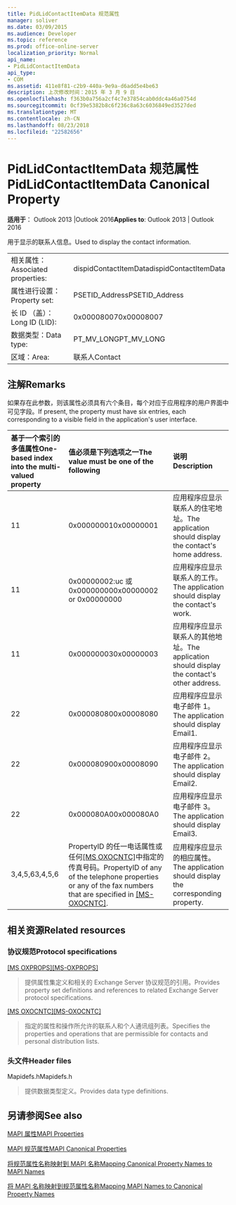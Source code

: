 ```yaml
---
title: PidLidContactItemData 规范属性
manager: soliver
ms.date: 03/09/2015
ms.audience: Developer
ms.topic: reference
ms.prod: office-online-server
localization_priority: Normal
api_name:
- PidLidContactItemData
api_type:
- COM
ms.assetid: 411e8f81-c2b9-440a-9e9a-d6add5e4be63
description: 上次修改时间：2015 年 3 月 9 日
ms.openlocfilehash: f363b0a756a2cf4c7e37854cab0ddc4a46a0754d
ms.sourcegitcommit: 0cf39e5382b8c6f236c8a63c6036849ed3527ded
ms.translationtype: MT
ms.contentlocale: zh-CN
ms.lasthandoff: 08/23/2018
ms.locfileid: "22582656"
---
```

# <a name="pidlidcontactitemdata-canonical-property"></a><span data-ttu-id="7a7f7-103">PidLidContactItemData 规范属性</span><span class="sxs-lookup"><span data-stu-id="7a7f7-103">PidLidContactItemData Canonical Property</span></span>

  
  
<span data-ttu-id="7a7f7-104">**适用于**： Outlook 2013 |Outlook 2016</span><span class="sxs-lookup"><span data-stu-id="7a7f7-104">**Applies to**: Outlook 2013 | Outlook 2016</span></span> 
  
<span data-ttu-id="7a7f7-105">用于显示的联系人信息。</span><span class="sxs-lookup"><span data-stu-id="7a7f7-105">Used to display the contact information.</span></span>
  
|||
|:-----|:-----|
|<span data-ttu-id="7a7f7-106">相关属性：</span><span class="sxs-lookup"><span data-stu-id="7a7f7-106">Associated properties:</span></span>  <br/> |<span data-ttu-id="7a7f7-107">dispidContactItemData</span><span class="sxs-lookup"><span data-stu-id="7a7f7-107">dispidContactItemData</span></span>  <br/> |
|<span data-ttu-id="7a7f7-108">属性进行设置：</span><span class="sxs-lookup"><span data-stu-id="7a7f7-108">Property set:</span></span>  <br/> |<span data-ttu-id="7a7f7-109">PSETID_Address</span><span class="sxs-lookup"><span data-stu-id="7a7f7-109">PSETID_Address</span></span>  <br/> |
|<span data-ttu-id="7a7f7-110">长 ID （盖）：</span><span class="sxs-lookup"><span data-stu-id="7a7f7-110">Long ID (LID):</span></span>  <br/> |<span data-ttu-id="7a7f7-111">0x00008007</span><span class="sxs-lookup"><span data-stu-id="7a7f7-111">0x00008007</span></span>  <br/> |
|<span data-ttu-id="7a7f7-112">数据类型：</span><span class="sxs-lookup"><span data-stu-id="7a7f7-112">Data type:</span></span>  <br/> |<span data-ttu-id="7a7f7-113">PT_MV_LONG</span><span class="sxs-lookup"><span data-stu-id="7a7f7-113">PT_MV_LONG</span></span>  <br/> |
|<span data-ttu-id="7a7f7-114">区域：</span><span class="sxs-lookup"><span data-stu-id="7a7f7-114">Area:</span></span>  <br/> |<span data-ttu-id="7a7f7-115">联系人</span><span class="sxs-lookup"><span data-stu-id="7a7f7-115">Contact</span></span>  <br/> |
   
## <a name="remarks"></a><span data-ttu-id="7a7f7-116">注解</span><span class="sxs-lookup"><span data-stu-id="7a7f7-116">Remarks</span></span>

<span data-ttu-id="7a7f7-117">如果存在此参数，则该属性必须具有六个条目，每个对应于应用程序的用户界面中可见字段。</span><span class="sxs-lookup"><span data-stu-id="7a7f7-117">If present, the property must have six entries, each corresponding to a visible field in the application's user interface.</span></span>
  
|<span data-ttu-id="7a7f7-118">**基于一个索引的多值属性**</span><span class="sxs-lookup"><span data-stu-id="7a7f7-118">**One-based index into the multi-valued property**</span></span>|<span data-ttu-id="7a7f7-119">**值必须是下列选项之一**</span><span class="sxs-lookup"><span data-stu-id="7a7f7-119">**The value must be one of the following**</span></span>|<span data-ttu-id="7a7f7-120">**说明**</span><span class="sxs-lookup"><span data-stu-id="7a7f7-120">**Description**</span></span>|
|:-----|:-----|:-----|
|<span data-ttu-id="7a7f7-121">1</span><span class="sxs-lookup"><span data-stu-id="7a7f7-121">1</span></span>  <br/> |<span data-ttu-id="7a7f7-122">0x00000001</span><span class="sxs-lookup"><span data-stu-id="7a7f7-122">0x00000001</span></span>  <br/> |<span data-ttu-id="7a7f7-123">应用程序应显示联系人的住宅地址。</span><span class="sxs-lookup"><span data-stu-id="7a7f7-123">The application should display the contact's home address.</span></span>  <br/> |
|<span data-ttu-id="7a7f7-124">1</span><span class="sxs-lookup"><span data-stu-id="7a7f7-124">1</span></span>  <br/> |<span data-ttu-id="7a7f7-125">0x00000002:uc 或 0x00000000</span><span class="sxs-lookup"><span data-stu-id="7a7f7-125">0x00000002 or 0x00000000</span></span>  <br/> |<span data-ttu-id="7a7f7-126">应用程序应显示联系人的工作。</span><span class="sxs-lookup"><span data-stu-id="7a7f7-126">The application should display the contact's work.</span></span>  <br/> |
|<span data-ttu-id="7a7f7-127">1</span><span class="sxs-lookup"><span data-stu-id="7a7f7-127">1</span></span>  <br/> |<span data-ttu-id="7a7f7-128">0x00000003</span><span class="sxs-lookup"><span data-stu-id="7a7f7-128">0x00000003</span></span>  <br/> |<span data-ttu-id="7a7f7-129">应用程序应显示联系人的其他地址。</span><span class="sxs-lookup"><span data-stu-id="7a7f7-129">The application should display the contact's other address.</span></span>  <br/> |
|<span data-ttu-id="7a7f7-130">2</span><span class="sxs-lookup"><span data-stu-id="7a7f7-130">2</span></span>  <br/> |<span data-ttu-id="7a7f7-131">0x00008080</span><span class="sxs-lookup"><span data-stu-id="7a7f7-131">0x00008080</span></span>  <br/> |<span data-ttu-id="7a7f7-132">应用程序应显示电子邮件 1。</span><span class="sxs-lookup"><span data-stu-id="7a7f7-132">The application should display Email1.</span></span>  <br/> |
|<span data-ttu-id="7a7f7-133">2</span><span class="sxs-lookup"><span data-stu-id="7a7f7-133">2</span></span>  <br/> |<span data-ttu-id="7a7f7-134">0x00008090</span><span class="sxs-lookup"><span data-stu-id="7a7f7-134">0x00008090</span></span>  <br/> |<span data-ttu-id="7a7f7-135">应用程序应显示电子邮件 2。</span><span class="sxs-lookup"><span data-stu-id="7a7f7-135">The application should display Email2.</span></span>  <br/> |
|<span data-ttu-id="7a7f7-136">2</span><span class="sxs-lookup"><span data-stu-id="7a7f7-136">2</span></span>  <br/> |<span data-ttu-id="7a7f7-137">0x000080A0</span><span class="sxs-lookup"><span data-stu-id="7a7f7-137">0x000080A0</span></span>  <br/> |<span data-ttu-id="7a7f7-138">应用程序应显示电子邮件 3。</span><span class="sxs-lookup"><span data-stu-id="7a7f7-138">The application should display Email3.</span></span>  <br/> |
|<span data-ttu-id="7a7f7-139">3,4,5,6</span><span class="sxs-lookup"><span data-stu-id="7a7f7-139">3,4,5,6</span></span>  <br/> |<span data-ttu-id="7a7f7-140">PropertyID 的任一电话属性或任何[[MS OXOCNTC]](http://msdn.microsoft.com/library/9b636532-9150-4836-9635-9c9b756c9ccf%28Office.15%29.aspx)中指定的传真号码。</span><span class="sxs-lookup"><span data-stu-id="7a7f7-140">PropertyID of any of the telephone properties or any of the fax numbers that are specified in [[MS-OXOCNTC]](http://msdn.microsoft.com/library/9b636532-9150-4836-9635-9c9b756c9ccf%28Office.15%29.aspx).</span></span>  <br/> |<span data-ttu-id="7a7f7-141">应用程序应显示的相应属性。</span><span class="sxs-lookup"><span data-stu-id="7a7f7-141">The application should display the corresponding property.</span></span>  <br/> |
   
## <a name="related-resources"></a><span data-ttu-id="7a7f7-142">相关资源</span><span class="sxs-lookup"><span data-stu-id="7a7f7-142">Related resources</span></span>

### <a name="protocol-specifications"></a><span data-ttu-id="7a7f7-143">协议规范</span><span class="sxs-lookup"><span data-stu-id="7a7f7-143">Protocol specifications</span></span>

<span data-ttu-id="7a7f7-144">[[MS OXPROPS]](http://msdn.microsoft.com/library/f6ab1613-aefe-447d-a49c-18217230b148%28Office.15%29.aspx)</span><span class="sxs-lookup"><span data-stu-id="7a7f7-144">[[MS-OXPROPS]](http://msdn.microsoft.com/library/f6ab1613-aefe-447d-a49c-18217230b148%28Office.15%29.aspx)</span></span>
  
> <span data-ttu-id="7a7f7-145">提供属性集定义和相关的 Exchange Server 协议规范的引用。</span><span class="sxs-lookup"><span data-stu-id="7a7f7-145">Provides property set definitions and references to related Exchange Server protocol specifications.</span></span>
    
<span data-ttu-id="7a7f7-146">[[MS OXOCNTC]](http://msdn.microsoft.com/library/9b636532-9150-4836-9635-9c9b756c9ccf%28Office.15%29.aspx)</span><span class="sxs-lookup"><span data-stu-id="7a7f7-146">[[MS-OXOCNTC]](http://msdn.microsoft.com/library/9b636532-9150-4836-9635-9c9b756c9ccf%28Office.15%29.aspx)</span></span>
  
> <span data-ttu-id="7a7f7-147">指定的属性和操作所允许的联系人和个人通讯组列表。</span><span class="sxs-lookup"><span data-stu-id="7a7f7-147">Specifies the properties and operations that are permissible for contacts and personal distribution lists.</span></span>
    
### <a name="header-files"></a><span data-ttu-id="7a7f7-148">头文件</span><span class="sxs-lookup"><span data-stu-id="7a7f7-148">Header files</span></span>

<span data-ttu-id="7a7f7-149">Mapidefs.h</span><span class="sxs-lookup"><span data-stu-id="7a7f7-149">Mapidefs.h</span></span>
  
> <span data-ttu-id="7a7f7-150">提供数据类型定义。</span><span class="sxs-lookup"><span data-stu-id="7a7f7-150">Provides data type definitions.</span></span>
    
## <a name="see-also"></a><span data-ttu-id="7a7f7-151">另请参阅</span><span class="sxs-lookup"><span data-stu-id="7a7f7-151">See also</span></span>



[<span data-ttu-id="7a7f7-152">MAPI 属性</span><span class="sxs-lookup"><span data-stu-id="7a7f7-152">MAPI Properties</span></span>](mapi-properties.md)
  
[<span data-ttu-id="7a7f7-153">MAPI 规范属性</span><span class="sxs-lookup"><span data-stu-id="7a7f7-153">MAPI Canonical Properties</span></span>](mapi-canonical-properties.md)
  
[<span data-ttu-id="7a7f7-154">将规范属性名称映射到 MAPI 名称</span><span class="sxs-lookup"><span data-stu-id="7a7f7-154">Mapping Canonical Property Names to MAPI Names</span></span>](mapping-canonical-property-names-to-mapi-names.md)
  
[<span data-ttu-id="7a7f7-155">将 MAPI 名称映射到规范属性名称</span><span class="sxs-lookup"><span data-stu-id="7a7f7-155">Mapping MAPI Names to Canonical Property Names</span></span>](mapping-mapi-names-to-canonical-property-names.md)


